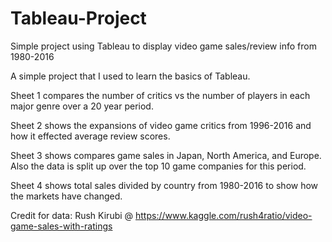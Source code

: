 # Tableau-Project
Simple project using Tableau to display video game sales/review info from 1980-2016

A simple project that I used to learn the basics of Tableau.

Sheet 1 compares the number of critics vs the number of players in each major genre over a 20 year period.

Sheet 2 shows the expansions of video game critics from 1996-2016 and how it effected average review scores.

Sheet 3 shows compares game sales in Japan, North America, and Europe. Also the data is split up over the top 10 game companies for this period.

Sheet 4 shows total sales divided by country from 1980-2016 to show how the markets have changed.



Credit for data: Rush Kirubi @ https://www.kaggle.com/rush4ratio/video-game-sales-with-ratings
